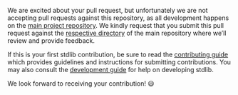 <!-- ----------^ Click "Preview"! -->

We are excited about your pull request, but unfortunately we are not accepting pull requests against this repository, as all development happens on the [main project repository](https://github.com/stdlib-js/stdlib). We kindly request that you submit this pull request against the [respective directory](https://github.com/stdlib-js/stdlib/tree/develop/lib/node_modules/%40stdlib/string/base/constantcase) of the main repository where we’ll review and provide feedback. 

If this is your first stdlib contribution, be sure to read the [contributing guide](https://github.com/stdlib-js/stdlib/blob/develop/CONTRIBUTING.md) which provides guidelines and instructions for submitting contributions. You may also consult the [development guide](https://github.com/stdlib-js/stdlib/blob/develop/docs/development.md) for help on developing stdlib.

We look forward to receiving your contribution! :smiley: